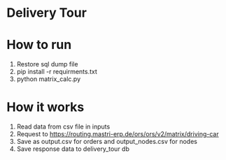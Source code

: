 # Delivery Tour

# How to run
1. Restore sql dump file
2. pip install -r requirments.txt
3. python matrix_calc.py

# How it works
1. Read data from csv file in inputs
2. Request to https://routing.mastri-erp.de/ors/ors/v2/matrix/driving-car
3. Save as output.csv for orders and output_nodes.csv for nodes
4. Save response data to delivery_tour db
